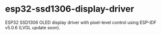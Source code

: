# esp32-ssd1306-display-driver
ESP32 SSD1306 OLED display driver with pixel-level control using ESP-IDF v5.0.6 (LVGL update soon).
